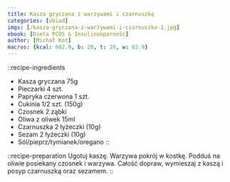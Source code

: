 ```yaml
---
title: Kasza gryczana z warzywami i czarnuszką
categories: [obiad]
imgs: [/kasza-gryczana-z-warzywami-i-czarnuszka-1.jpg]
ebook: [Dieta PCOS & Insulinooporność]
author: [Michał Kot]
macros: {kcal: 602.9, b: 20, t: 26, w: 62.9}
---
```

::recipe-ingredients
- Kasza gryczana 75g
- Pieczarki 4 szt.
- Papryka czerwona 1 szt.
- Cukinia 1/2 szt. (150g)
- Czosnek 2 ząbki
- Oliwa z oliwek 15ml
- Czarnuszka 2 łyżeczki (10g)
- Sezam 2 łyżeczki (10g)
- Sól/pieprz/tymianek/oregano
::

::recipe-preparation
Ugotuj kaszę. Warzywa pokrój w kostkę. Podduś na oliwie posiekany czosnek i warzywa. Całość dopraw, wymieszaj z kaszą i posyp czarnuszką oraz sezamem.
::